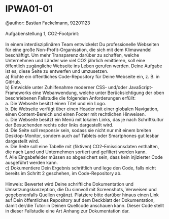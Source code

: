 # IPWA01-01<br>
@author: Bastian Fackelmann, 92201123 <br><br>
Aufgabenstellung 1, CO2-Footprint:<br><br>
In einem interdisziplinären Team entwickelst Du professionelle Webseiten für eine große Non-Profit-Organisation, die sich mit dem Klimawandel beschäftigt. Um mehr Transparenz darüber zu schaffen, welche Unternehmen und Länder wie viel CO2 jährlich emittieren, soll eine öffentlich zugängliche Webseite ins Leben gerufen werden. Deine Aufgabe ist es, diese Seite zu entwerfen und umzusetzen.<br>
  a) Richte ein öffentliches Code-Repository für Deine Webseite ein, z. B. in GitHub.<br>
  b) Entwickle unter Zuhilfenahme moderner CSS- und/oder JavaScript-Frameworks eine Webanwendung, welche unter Berücksichtigung der oben beschriebenen Fallstudie die folgenden Anforderungen erfüllt:<br>
    a. Die Webseite besitzt einen Titel und ein Logo.<br>
    b. Die Webseite verfügt über einen Header mit einer globalen Navigation, einen Content-Bereich und einen Footer mit rechtlichen Hinweisen.<br>
    c. Die Webseite besitzt ein Menü mit lokalen Links, das je nach Schriftkultur der Besuchenden rechts oder links dargestellt wird.<br>
    d. Die Seite soll responsiv sein, sodass sie nicht nur mit einem breiten Desktop-Monitor, sondern auch auf Tablets oder Smartphones gut lesbar dargestellt wird.<br>
    e. Die Seite soll eine Tabelle mit (fiktiven) CO2-Emissionsdaten enthalten, die nach Land und Unternehmen sortiert und gefiltert werden kann.<br>
    f. Alle Eingabefelder müssen so abgesichert sein, dass kein injizierter Code ausgeführt werden kann.<br>
  c) Dokumentiere Dein Ergebnis schriftlich und lege den Code, falls nicht bereits im Schritt 2 geschehen, im Code-Repository ab.<br>
     <br>
Hinweis: Bewertet wird Deine schriftliche Dokumentation und Umsetzungskonzeption, die Du sinnvoll mit Screenshots, Verweisen und gegebenenfalls Quellen ergänzt. Platziere bitte darüber hinaus einen Link auf Dein öffentliches Repository auf dem Deckblatt        der Dokumentation, damit der/die Tutor:in Deinen Quellcode anschauen kann. Dieser Code stellt in dieser Fallstudie eine Art Anhang zur Dokumentation dar.

